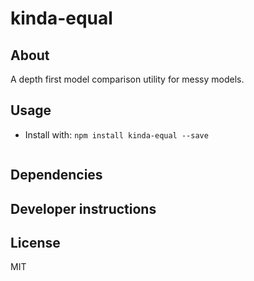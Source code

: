 # kinda-equal

## About
A depth first model comparison utility for messy models.

## Usage
* Install with: `npm install kinda-equal --save`

```

```

## Dependencies

## Developer instructions

## License
MIT